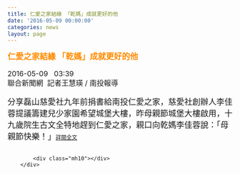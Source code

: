```yaml
---
title: 仁愛之家結緣 「乾媽」成就更好的他
date: '2016-05-09 00:00:00'
categories: news
layout: page
---
```


<div class="text">
			<div>
	<div>
		<span style="color: rgb(255, 140, 0);"><strong><span style="font-size: 18px;">仁愛之家結緣 「乾媽」成就更好的他</span></strong></span></div>
	<div>
		&nbsp;</div>
	<div>
		<span style="font-size: 16px; line-height: 20.8px;">2016-05-09 &nbsp; 03:39</span></div>
	<div>
		<span style="font-size: 16px; line-height: 1.3;">聯合新聞網 &nbsp;記者王慧瑛 / 南投報導</span></div>
	<div>
		&nbsp;</div>
	<div>
		<span style="font-size: 18px;">分享磊山慈愛社九年前捐書給南投仁愛之家，慈愛社創辦人李佳蓉提議籌建兒少家園希望城堡大樓，昨母親節城堡大樓啟用，十九歲院生古文全特地趕到仁愛之家，親口向乾媽李佳蓉說：「母親節快樂！」</span><a href="http://udn.com/news/story/9798/1681722-%E4%BB%81%E6%84%9B%E4%B9%8B%E5%AE%B6%E7%B5%90%E7%B7%A3-%E3%80%8C%E4%B9%BE%E5%AA%BD%E3%80%8D%E6%88%90%E5%B0%B1%E6%9B%B4%E5%A5%BD%E7%9A%84%E4%BB%96" style="font-size: 9pt;">詳閱全文</a></div>
</div>
<div>
	&nbsp;</div>

			<div class="mh10"></div>
		</div>